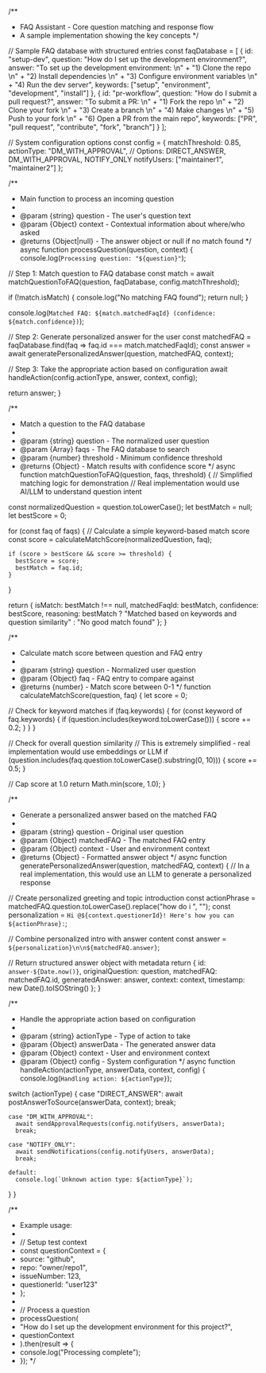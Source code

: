 /**
 * FAQ Assistant - Core question matching and response flow
 * A sample implementation showing the key concepts
 */

// Sample FAQ database with structured entries
const faqDatabase = [
  {
    id: "setup-dev",
    question: "How do I set up the development environment?",
    answer: "To set up the development environment: \n" +
            "1) Clone the repo \n" +
            "2) Install dependencies \n" +
            "3) Configure environment variables \n" +
            "4) Run the dev server",
    keywords: ["setup", "environment", "development", "install"]
  },
  {
    id: "pr-workflow",
    question: "How do I submit a pull request?",
    answer: "To submit a PR: \n" +
            "1) Fork the repo \n" +
            "2) Clone your fork \n" +
            "3) Create a branch \n" +
            "4) Make changes \n" +
            "5) Push to your fork \n" +
            "6) Open a PR from the main repo",
    keywords: ["PR", "pull request", "contribute", "fork", "branch"]
  }
];

// System configuration options
const config = {
  matchThreshold: 0.85,
  actionType: "DM_WITH_APPROVAL", // Options: DIRECT_ANSWER, DM_WITH_APPROVAL, NOTIFY_ONLY
  notifyUsers: ["maintainer1", "maintainer2"]
};

/**
 * Main function to process an incoming question
 * 
 * @param {string} question - The user's question text
 * @param {Object} context - Contextual information about where/who asked
 * @returns {Object|null} - The answer object or null if no match found
 */
async function processQuestion(question, context) {
  console.log(`Processing question: "${question}"`);
  
  // Step 1: Match question to FAQ database
  const match = await matchQuestionToFAQ(question, faqDatabase, config.matchThreshold);
  
  if (!match.isMatch) {
    console.log("No matching FAQ found");
    return null;
  }
  
  console.log(`Matched FAQ: ${match.matchedFaqId} (confidence: ${match.confidence})`);
  
  // Step 2: Generate personalized answer for the user
  const matchedFAQ = faqDatabase.find(faq => faq.id === match.matchedFaqId);
  const answer = await generatePersonalizedAnswer(question, matchedFAQ, context);
  
  // Step 3: Take the appropriate action based on configuration
  await handleAction(config.actionType, answer, context, config);
  
  return answer;
}

/**
 * Match a question to the FAQ database
 * 
 * @param {string} question - The normalized user question
 * @param {Array} faqs - The FAQ database to search
 * @param {number} threshold - Minimum confidence threshold
 * @returns {Object} - Match results with confidence score
 */
async function matchQuestionToFAQ(question, faqs, threshold) {
  // Simplified matching logic for demonstration
  // Real implementation would use AI/LLM to understand question intent
  
  const normalizedQuestion = question.toLowerCase();
  let bestMatch = null;
  let bestScore = 0;
  
  for (const faq of faqs) {
    // Calculate a simple keyword-based match score
    const score = calculateMatchScore(normalizedQuestion, faq);
    
    if (score > bestScore && score >= threshold) {
      bestScore = score;
      bestMatch = faq.id;
    }
  }
  
  return {
    isMatch: bestMatch !== null,
    matchedFaqId: bestMatch,
    confidence: bestScore,
    reasoning: bestMatch 
      ? "Matched based on keywords and question similarity" 
      : "No good match found"
  };
}

/**
 * Calculate match score between question and FAQ entry
 * 
 * @param {string} question - Normalized user question
 * @param {Object} faq - FAQ entry to compare against
 * @returns {number} - Match score between 0-1
 */
function calculateMatchScore(question, faq) {
  let score = 0;
  
  // Check for keyword matches
  if (faq.keywords) {
    for (const keyword of faq.keywords) {
      if (question.includes(keyword.toLowerCase())) {
        score += 0.2;
      }
    }
  }
  
  // Check for overall question similarity
  // This is extremely simplified - real implementation would use embeddings or LLM
  if (question.includes(faq.question.toLowerCase().substring(0, 10))) {
    score += 0.5;
  }
  
  // Cap score at 1.0
  return Math.min(score, 1.0);
}

/**
 * Generate a personalized answer based on the matched FAQ
 * 
 * @param {string} question - Original user question
 * @param {Object} matchedFAQ - The matched FAQ entry
 * @param {Object} context - User and environment context
 * @returns {Object} - Formatted answer object
 */
async function generatePersonalizedAnswer(question, matchedFAQ, context) {
  // In a real implementation, this would use an LLM to generate a personalized response
  
  // Create personalized greeting and topic introduction
  const actionPhrase = matchedFAQ.question.toLowerCase().replace("how do i ", "");
  const personalization = `Hi @${context.questionerId}! Here's how you can ${actionPhrase}:`;
  
  // Combine personalized intro with answer content
  const answer = `${personalization}\n\n${matchedFAQ.answer}`;
  
  // Return structured answer object with metadata
  return {
    id: `answer-${Date.now()}`,
    originalQuestion: question,
    matchedFAQ: matchedFAQ.id,
    generatedAnswer: answer,
    context: context,
    timestamp: new Date().toISOString()
  };
}

/**
 * Handle the appropriate action based on configuration
 * 
 * @param {string} actionType - Type of action to take
 * @param {Object} answerData - The generated answer data
 * @param {Object} context - User and environment context
 * @param {Object} config - System configuration
 */
async function handleAction(actionType, answerData, context, config) {
  console.log(`Handling action: ${actionType}`);
  
  switch (actionType) {
    case "DIRECT_ANSWER":
      await postAnswerToSource(answerData, context);
      break;
      
    case "DM_WITH_APPROVAL":
      await sendApprovalRequests(config.notifyUsers, answerData);
      break;
      
    case "NOTIFY_ONLY":
      await sendNotifications(config.notifyUsers, answerData);
      break;
      
    default:
      console.log(`Unknown action type: ${actionType}`);
  }
}

/**
 * Example usage:
 * 
 * // Setup test context
 * const questionContext = {
 *   source: "github",
 *   repo: "owner/repo1",
 *   issueNumber: 123,
 *   questionerId: "user123"
 * };
 * 
 * // Process a question
 * processQuestion(
 *   "How do I set up the development environment for this project?", 
 *   questionContext
 * ).then(result => {
 *   console.log("Processing complete");
 * });
 */